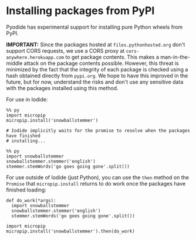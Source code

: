 # Installing packages from PyPI

Pyodide has experimental support for installing pure Python wheels from PyPI.

**IMPORTANT:** Since the packages hosted at `files.pythonhosted.org` don't
support CORS requests, we use a CORS proxy at `cors-anywhere.herokuapp.com` to
get package contents. This makes a man-in-the-middle attack on the package
contents possible. However, this threat is minimized by the fact that the
integrity of each package is checked using a hash obtained directly from
`pypi.org`. We hope to have this improved in the future, but for now, understand
the risks and don't use any sensitive data with the packages installed using
this method.

For use in Iodide:

```
%% py
import micropip
micropip.install('snowballstemmer')

# Iodide implicitly waits for the promise to resolve when the packages have finished
# installing...

%% py
import snowballstemmer
snowballstemmer.stemmer('english')
stemmer.stemWords('go goes going gone'.split())
```

For use outside of Iodide (just Python), you can use the `then` method on the
`Promise` that `micropip.install` returns to do work once the packages have
finished loading:

```
def do_work(*args):
  import snowballstemmer
  snowballstemmer.stemmer('english')
  stemmer.stemWords('go goes going gone'.split())

import micropip
micropip.install('snowballstemmer').then(do_work)
```
